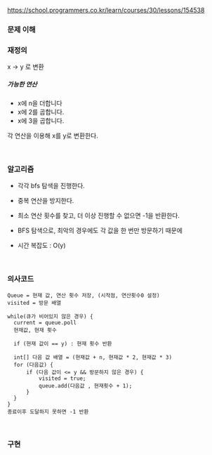 https://school.programmers.co.kr/learn/courses/30/lessons/154538

### 문제 이해


### 재정의
x -> y 로 변환

##### 가능한 연산
- x에 n을 더합니다
- x에 2를 곱합니다.
- x에 3을 곱합니다.


각 연산을 이용해 x를 y로 변환한다.



<br>

### 알고리즘
- 각각 bfs 탐색을 진행한다.
- 중복 연산을 방지한다.  
- 최소 연산 횟수를 찾고, 더 이상 진행할 수 없으면 -1을 반환한다.

- BFS 탐색으로, 최악의 경우에도 각 값을 한 번만 방문하기 때문에
-  시간 복잡도 :  O(y)



<br>

### 의사코드
```
Queue = 현재 값, 연산 횟수 저장, (시작점, 연산횟수0 설정)  
visited = 방문 배열  

while(큐가 비어있지 않은 경우) {  
  current = queue.poll  
  현재값, 현재 횟수  
  
  if (현재 값이 == y) : 현재 횟수 반환  
  
  int[] 다음 값 배열 = (현재값 + n, 현재값 * 2, 현재값 * 3)  
  for (다음값) {  
      if (다음 값이 <= y && 방문하지 않은 경우) {  
          visited = true;  
          queue.add(다음값 , 현재횟수 + 1);  
      }  
  }  
}
종료이후 도달하지 못하면 -1 반환
```
<br>

### 구현
